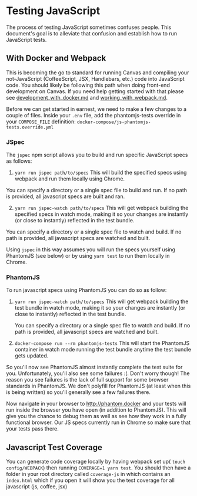 # Testing JavaScript

The process of testing JavaScript sometimes confuses people. This document's goal
is to alleviate that confusion and establish how to run JavaScript tests.

## With Docker and Webpack

This is becoming the go to standard for running Canvas and compiling your not-JavaScript
(CoffeeScript, JSX, Handlebars, etc.) code into JavaScript code.  You should likely
be following this path when doing front-end development on Canvas.  If you need help
getting started with that please see [development_with_docker.md](https://github.com/instructure/canvas-lms/blob/master/doc/development_with_docker.md)
and [working_with_webpack.md](https://github.com/instructure/canvas-lms/blob/master/doc/working_with_webpack.md).

Before we can get started in earnest, we need to make a few changes to a couple
of files. Inside your `.env` file, add the phantomjs-tests override in your
`COMPOSE_FILE` definition: `docker-compose/js-phantomjs-tests.override.yml`

### JSpec

The `jspec` npm script allows you to build and run specific JavaScript specs as follows:

1) `yarn run jspec path/to/specs`
  This will build the specified specs using webpack and run them locally using Chrome.

  You can specify a directory or a single spec file to build and run. If no path
  is provided, all javascript specs are built and ran.

2) `yarn run jspec-watch path/to/specs`
  This will get webpack building the specified specs in watch mode, making it so your
  changes are instantly (or close to instantly) reflected in the test bundle.

  You can specify a directory or a single spec file to watch and build. If no path
  is provided, all javascript specs are watched and built.

  Using `jspec` in this way assumes you will run the specs yourself using PhantomJS
  (see below) or by using `yarn test` to run them locally in Chrome.

### PhantomJS

To run javascript specs using PhantomJS you can do so as follow:

1) `yarn run jspec-watch path/to/specs`
   This will get webpack building the test bundle in watch mode, making it so your
   changes are instantly (or close to instantly) reflected in the test bundle.

   You can specify a directory or a single spec file to watch and build. If no path
   is provided, all javascript specs are watched and built.

2) `docker-compose run --rm phantomjs-tests`
   This will start the PhantomJS container in watch mode running the test bundle
   anytime the test bundle gets updated.

So you'll now see PhantomJS almost instantly complete the test suite for you.
Unfortunately, you'll also see some failures :(. Don't worry though!  The reason
you see failures is the lack of full support for some browser standards in PhantomJS.
We don't polyfill for PhantomJS (at least when this is being written) so you'll generally
see a few failures there.

Now navigate in your browser to http://phantom.docker and your tests will run inside
the browser you have open (in addition to PhantomJS).  This will give you the chance
to debug them as well as see how they work in a fully functional browser.  Our JS
specs currently run in Chrome so make sure that your tests pass there.

## Javascript Test Coverage

You can generate code coverage locally by having webpack
set up( `touch config/WEBPACK`) then running `COVERAGE=1 yarn test`.
You should then have a folder in your root directory called `coverage-js`
in which contains an `index.html` which if you open it will show you
the test coverage for all javascript (js, coffee, jsx)
